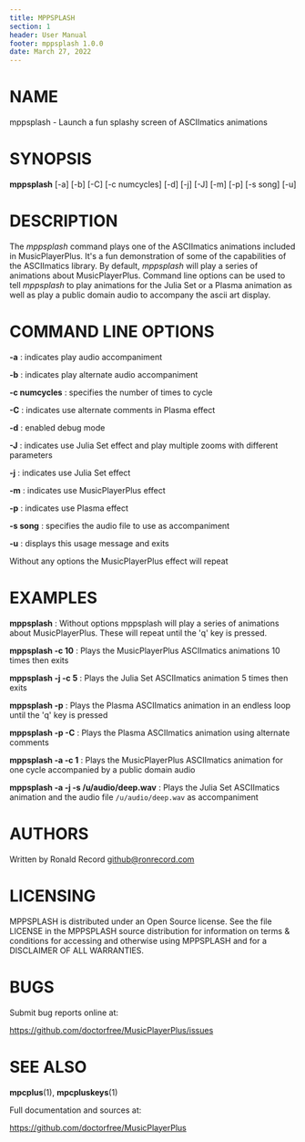 ```yaml
---
title: MPPSPLASH
section: 1
header: User Manual
footer: mppsplash 1.0.0
date: March 27, 2022
---
```

# NAME
mppsplash - Launch a fun splashy screen of ASCIImatics animations

# SYNOPSIS
**mppsplash** [-a] [-b] [-C] [-c numcycles] [-d] [-j] [-J] [-m] [-p] [-s song] [-u]

# DESCRIPTION
The *mppsplash* command plays one of the ASCIImatics animations included in MusicPlayerPlus.
It's a fun demonstration of some of the capabilities of the ASCIImatics library. By default,
*mppsplash* will play a series of animations about MusicPlayerPlus. Command line options
can be used to tell *mppsplash* to play animations for the Julia Set or a Plasma animation
as well as play a public domain audio to accompany the ascii art display.

# COMMAND LINE OPTIONS
**-a**
: indicates play audio accompaniment

**-b**
: indicates play alternate audio accompaniment

**-c numcycles**
: specifies the number of times to cycle

**-C**
: indicates use alternate comments in Plasma effect

**-d**
: enabled debug mode

**-J**
: indicates use Julia Set effect and play multiple zooms with different parameters

**-j**
: indicates use Julia Set effect

**-m**
: indicates use MusicPlayerPlus effect

**-p**
: indicates use Plasma effect

**-s song**
: specifies the audio file to use as accompaniment

**-u**
: displays this usage message and exits

Without any options the MusicPlayerPlus effect will repeat

# EXAMPLES
**mppsplash**
: Without options mppsplash will play a series of animations about MusicPlayerPlus. These will repeat until the 'q' key is pressed.

**mppsplash -c 10**
: Plays the MusicPlayerPlus ASCIImatics animations 10 times then exits 

**mppsplash -j -c 5**
: Plays the Julia Set ASCIImatics animation 5 times then exits 

**mppsplash -p**
: Plays the Plasma ASCIImatics animation in an endless loop until the 'q' key is pressed

**mppsplash -p -C**
: Plays the Plasma ASCIImatics animation using alternate comments

**mppsplash -a -c 1**
: Plays the MusicPlayerPlus ASCIImatics animation for one cycle accompanied by a public domain audio

**mppsplash -a -j -s /u/audio/deep.wav**
: Plays the Julia Set ASCIImatics animation and the audio file `/u/audio/deep.wav` as accompaniment

# AUTHORS
Written by Ronald Record github@ronrecord.com

# LICENSING
MPPSPLASH is distributed under an Open Source license.
See the file LICENSE in the MPPSPLASH source distribution
for information on terms &amp; conditions for accessing and
otherwise using MPPSPLASH and for a DISCLAIMER OF ALL WARRANTIES.

# BUGS
Submit bug reports online at:

https://github.com/doctorfree/MusicPlayerPlus/issues

# SEE ALSO
**mpcplus**(1), **mpcpluskeys**(1)

Full documentation and sources at:

https://github.com/doctorfree/MusicPlayerPlus

